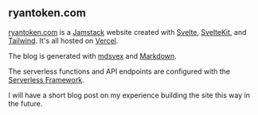 ## ryantoken.com

<a href="https://ryantoken.com" target="_blank">ryantoken.com</a> is a <a href="https://jamstack.org" target="_blank">Jamstack</a> website created with <a href="https://svelte.dev/" target="_blank">Svelte</a>, <a href="https://kit.svelte.dev/" target="_blank">SvelteKit</a>, and <a href="https://tailwindcss.com" target="_blank">Tailwind</a>. It's all hosted on <a href="https://vercel.com/" target="_blank">Vercel</a>.

The blog is generated with <a href="https://mdsvex.com/" target="_blank">mdsvex</a> and <a href="https://daringfireball.net/projects/markdown/syntax#overview" target="_blank">Markdown</a>.

The serverless functions and API endpoints are configured with the <a href="https://www.serverless.com/framework" target="_blank">Serverless Framework</a>.

I will have a short blog post on my experience building the site this way in the future.